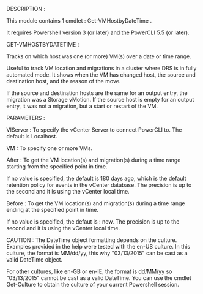 DESCRIPTION :

This module contains 1 cmdlet : Get-VMHostbyDateTime .

It requires Powershell version 3 (or later) and the PowerCLI 5.5 (or later).

GET-VMHOSTBYDATETIME :

Tracks on which host was one (or more) VM(s) over a date or time range.

Useful to track VM location and migrations in a cluster where DRS is in fully automated mode.
It shows when the VM has changed host, the source and destination host, and the reason of the move.

If the source and destination hosts are the same for an output entry, the migration was a Storage vMotion.
If the source host is empty for an output entry, it was not a migration, but a start or restart of the VM.

PARAMETERS :

VIServer : To specify the vCenter Server to connect PowerCLI to.
The default is Localhost.

VM : To specify one or more VMs.

After : To get the VM location(s) and migration(s) during a time range starting from the specified point in time.

  If no value is specified, the default is 180 days ago, which is the default retention policy for events in the   vCenter database. The precision is up to the second and it is using the vCenter local time.

Before : To get the VM location(s) and migration(s) during a time range ending at the specified point in time.

  If no value is specified, the defaut is : now. The precision is up to the second and it is using the vCenter local time.


CAUTION : The DateTime object formatting depends on the culture. Examples provided in the help were tested with the en-US culture. In this culture, the format is MM/dd/yy, this why "03/13/2015" can be cast as a valid DateTime object.

For other cultures, like en-GB or en-IE, the format is dd/MM/yy so "03/13/2015" cannot be cast as a valid DateTime.
You can use the cmdlet Get-Culture to obtain the culture of your current Powershell session.
